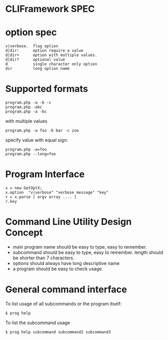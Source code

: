 CLIFramework SPEC
=================

# option spec

    v|verbose.  flag option
    d|dir:      option require a value
    d|dir+      option with multiple values.
    d|dir?      optional value
    d           single character only option
    dir         long option name

# Supported formats

    program.php -a -b -c
    program.php -abc
    program.php -a -bc

with multiple values

    program.php -a foo -b bar -c zoo

specify value with equal sign:

    program.php -a=foo
    program.php --long=foo

# Program Interface

    x = new GetOptX;
    x.option  "v|verbose" "verbose message" "key"
    r = x.parse [ argv array .... ]
    r.key




# Command Line Utility Design Concept

* main program name should be easy to type, easy to remember.
* subcommand should be easy to type, easy to remember. length should be shorter than 7 characters.
* options should always have long descriptive name
* a program should be easy to check usage.

# General command interface

To list usage of all subcommands or the program itself:

	$ prog help

To list the subcommand usage

	$ prog help subcommand subcommand2 subcommand3

